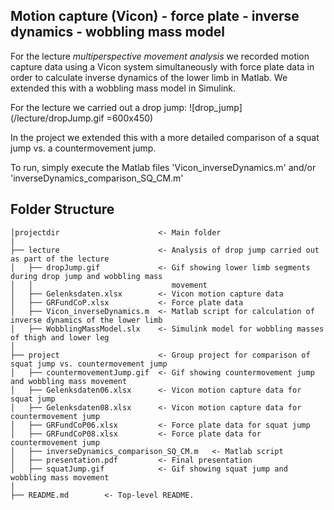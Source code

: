 ## **Motion capture (Vicon) - force plate - inverse dynamics - wobbling mass model**

For the lecture *multiperspective movement analysis* we recorded motion capture data using a Vicon system simultaneously with force plate data in order to calculate inverse dynamics of the lower limb in Matlab. We extended this with a wobbling mass model in Simulink.

For the lecture we carried out a drop jump:
![drop_jump](/lecture/dropJump.gif =600x450)

In the project we extended this with a more detailed comparison of a squat jump vs. a countermovement jump.

To run, simply execute the Matlab files 'Vicon_inverseDynamics.m' and/or 'inverseDynamics_comparison_SQ_CM.m'

## Folder Structure 
```
│projectdir                      <- Main folder
|
├── lecture                      <- Analysis of drop jump carried out as part of the lecture
│   ├── dropJump.gif             <- Gif showing lower limb segments during drop jump and wobbling mass 
│   │                               movement
│   ├── Gelenksdaten.xlsx        <- Vicon motion capture data
│   ├── GRFundCoP.xlsx           <- Force plate data
│   ├── Vicon_inverseDynamics.m  <- Matlab script for calculation of inverse dynamics of the lower limb
│   ├── WobblingMassModel.slx    <- Simulink model for wobbling masses of thigh and lower leg
│
├── project                      <- Group project for comparison of squat jump vs. countermovement jump
│   ├── countermovementJump.gif  <- Gif showing countermovement jump and wobbling mass movement
│   ├── Gelenksdaten06.xlsx      <- Vicon motion capture data for squat jump
│   ├── Gelenksdaten08.xlsx      <- Vicon motion capture data for countermovement jump
│   ├── GRFundCoP06.xlsx         <- Force plate data for squat jump
│   ├── GRFundCoP08.xlsx         <- Force plate data for countermovement jump
│   ├── inverseDynamics_comparison_SQ_CM.m   <- Matlab script
│   ├── presentation.pdf         <- Final presentation
│   ├── squatJump.gif            <- Gif showing squat jump and wobbling mass movement
│
├── README.md        <- Top-level README. 
```